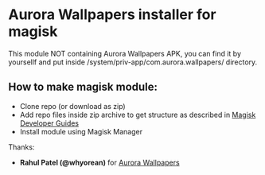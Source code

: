 # Aurora Wallpapers installer for magisk

This module NOT containing Aurora Wallpapers APK, you can find it by yoursellf and put inside /system/priv-app/com.aurora.wallpapers/ directory.

## How to make magisk module:
- Clone repo (or download as zip)
- Add repo files inside zip archive to get structure as described in [Magisk Developer Guides](https://topjohnwu.github.io/Magisk/guides.html)  
- Install module using Magisk Manager

Thanks:
- **Rahul Patel (@whyorean)** for [Aurora Wallpapers](https://gitlab.com/AuroraOSS/AuroraWallpapers)

